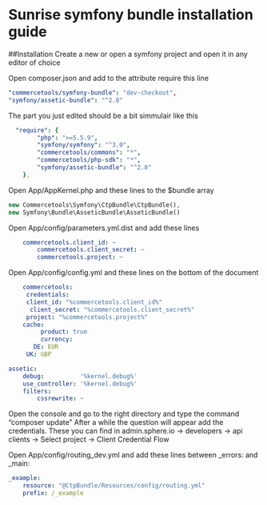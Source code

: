 # Sunrise symfony bundle installation guide

##Installation
Create a new or open a symfony project and open it in any editor of choice

Open composer.json and add to the attribute require this line

```yaml
"commercetools/symfony-bundle": "dev-checkout",
"symfony/assetic-bundle": "^2.8" 
```
The part you just edited should be a bit simmulair like this

```yaml
  "require": {
        "php": ">=5.5.9",
        "symfony/symfony": "^3.0",
        "commercetools/commons": "*",
        "commercetools/php-sdk": "*",
        "symfony/assetic-bundle": "^2.8"
    },
```

Open App/AppKernel.php and these lines to the $bundle array
```php
new Commercetools\Symfony\CtpBundle\CtpBundle(),
new Symfony\Bundle\AsseticBundle\AsseticBundle()
```
Open App/config/parameters.yml.dist and add these lines 
```yaml	
	commercetools.client_id: ~
    	commercetools.client_secret: ~
    	commercetools.project: ~
```
Open App/config/config.yml and these lines on the bottom of the document
```yaml	
	commercetools:
 	 credentials:
   	 client_id: "%commercetools.client_id%"
  	  client_secret: "%commercetools.client_secret%"
   	 project: "%commercetools.project%"
  	cache:
   		 product: true
 		 currency:
 	   DE: EUR
   	 UK: GBP

assetic:
    debug:          '%kernel.debug%'
    use_controller: '%kernel.debug%'
    filters:
        cssrewrite: ~

```
Open the console and go to the right directory and type the command “composer update” After a while the question will appear add the credentials. 
These you can find in admin.sphere.io -> developers -> api clients -> Select project -> Client Credential Flow

Open App/config/routing_dev.yml and add these lines between _errors: and _main: 
```yml
_example:
    resource: "@CtpBundle/Resources/config/routing.yml"
    prefix: /_example
```
